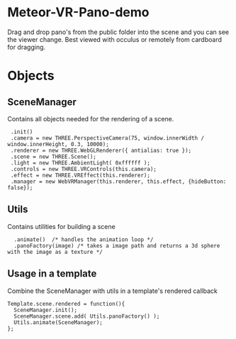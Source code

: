# Meteor-VR-Pano-demo

Drag and drop pano's from the public folder into the scene and you can see the viewer change.  Best viewed with occulus or remotely from cardboard for dragging.

# Objects

## SceneManager

Contains all objects needed for the rendering of a scene.

```
 .init()
 .camera = new THREE.PerspectiveCamera(75, window.innerWidth / window.innerHeight, 0.3, 10000);
 .renderer = new THREE.WebGLRenderer({ antialias: true });
 .scene = new THREE.Scene();
 .light = new THREE.AmbientLight( 0xffffff );
 .controls = new THREE.VRControls(this.camera);
 .effect = new THREE.VREffect(this.renderer);
 .manager = new WebVRManager(this.renderer, this.effect, {hideButton: false});
```

## Utils

Contains utilities for building a scene

```
  .animate()  /* handles the animation loop */
  .panoFactory(image) /* takes a image path and returns a 3d sphere with the image as a texture */
```

## Usage in a template

Combine the SceneManager with utils in a template's rendered callback

```
Template.scene.rendered = function(){
  SceneManager.init();
  SceneManager.scene.add( Utils.panoFactory() );
  Utils.animate(SceneManager);
};
```
